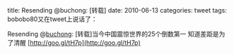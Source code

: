 title: Resending @buchong: [转载]
date: 2010-06-13
categories: tweet
tags: bobobo80又在tweet上说话了：

Resending @[buchong](http://twitter.com/buchong): \[转载\]当今中国震惊世界的25个倒数第一 知道差距是为了清醒 [http://goo.gl/tH7p](http://goo.gl/tH7p)
